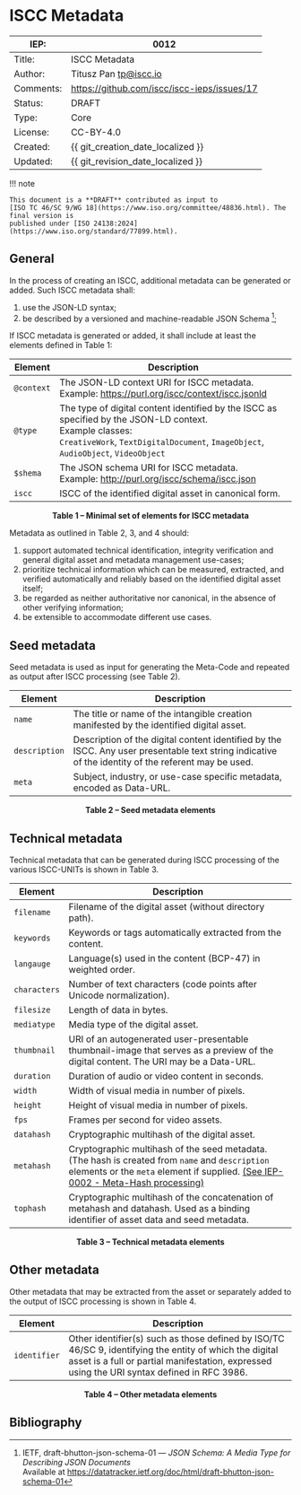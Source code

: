 # ISCC Metadata

| IEP:      | 0012                                        |
|-----------|---------------------------------------------|
| Title:    | ISCC Metadata                               |
| Author:   | Titusz Pan <tp@iscc.io>                     |
| Comments: | https://github.com/iscc/iscc-ieps/issues/17 |
| Status:   | DRAFT                                       |
| Type:     | Core                                        |
| License:  | CC-BY-4.0                                   |
| Created:  | {{ git_creation_date_localized }}           |
| Updated:  | {{ git_revision_date_localized }}           |

!!! note

    This document is a **DRAFT** contributed as input to 
    [ISO TC 46/SC 9/WG 18](https://www.iso.org/committee/48836.html). The final version is 
    published under [ISO 24138:2024](https://www.iso.org/standard/77899.html).

## General

In the process of creating an ISCC, additional metadata can be generated or added. Such ISCC
metadata shall:

1. use the JSON-LD syntax;
2. be described by a versioned and machine-readable JSON Schema [^1];

If ISCC metadata is generated or added, it shall include at least the elements defined in Table 1:

| Element    | Description                                                                                                                                                                                    |
|------------|------------------------------------------------------------------------------------------------------------------------------------------------------------------------------------------------|
| `@context` | The JSON-LD context URI for ISCC  metadata.<br/>Example: https://purl.org/iscc/context/iscc.jsonld                                                                                             |
| `@type`    | The type of digital content identified by the ISCC as specified by the JSON-LD context.<br/>Example classes:<br/> `CreativeWork`, `TextDigitalDocument`, `ImageObject`, `AudioObject`, `VideoObject` |
| `$shema`   | The JSON schema URI for ISCC metadata.<br/>Example: http://purl.org/iscc/schema/iscc.json                                                                                                           |
| `iscc`     | ISCC of the identified digital asset in canonical form.                                                                                                                                       |

<div style="text-align: center; font-weight: bold">
Table 1 – Minimal set of elements for ISCC metadata
</div>

Metadata as outlined in Table 2, 3, and 4 should:

1. support automated technical identification, integrity verification and general digital asset and
   metadata management use-cases;
2. prioritize technical information which can be measured, extracted, and verified automatically and
   reliably based on the identified digital asset itself;
3. be regarded as neither authoritative nor canonical, in the absence of other verifying
   information;
4. be extensible to accommodate different use cases.

## Seed metadata

Seed metadata is used as input for generating the Meta-Code and repeated as output after ISCC
processing (see Table 2).

| Element       | Description                                                                                                                                           |
|---------------|-------------------------------------------------------------------------------------------------------------------------------------------------------|
| `name`        | The title or name  of the intangible creation manifested by the identified digital asset.                                                             |
| `description` | Description of the  digital content identified by the ISCC. Any user presentable text string  indicative of the identity of the referent may be used. |
| `meta`        | Subject, industry, or use-case specific metadata,  encoded as Data-URL.                                                                               |

<div style="text-align: center; font-weight: bold">
Table 2 – Seed metadata elements
</div>

## Technical metadata

Technical metadata that can be generated during ISCC processing of the various ISCC-UNITs is shown
in Table 3.

| Element      | Description                                                                                                                                                                                                              |
|--------------|--------------------------------------------------------------------------------------------------------------------------------------------------------------------------------------------------------------------------|
| `filename`   | Filename of the digital asset (without directory path).                                                                                                                                                                  |
| `keywords`   | Keywords or tags automatically extracted from the content.                                                                                                                                                               |
| `langauge`   | Language(s) used in the content (BCP-47) in weighted order.                                                                                                                                                              |
| `characters` | Number of text characters (code points after Unicode normalization).                                                                                                                                                     |
| `filesize`   | Length of data in bytes.                                                                                                                                                                                                 |
| `mediatype`  | Media type of the  digital asset.                                                                                                                                                                                        |
| `thumbnail`  | URI of an autogenerated user-presentable thumbnail-image that serves as a preview of the digital content. The URI may be a Data-URL.                                                                                     |
| `duration`   | Duration of audio or video content in seconds.                                                                                                                                                                           |
| `width`      | Width of visual media in number of pixels.                                                                                                                                                                               |
| `height`     | Height of visual media in number of pixels.                                                                                                                                                                              |
| `fps`        | Frames per second for video assets.                                                                                                                                                                                      |
| `datahash`   | Cryptographic multihash of the digital asset.                                                                                                                                                                            |
| `metahash`   | Cryptographic multihash of the seed metadata. (The hash is created from `name` and `description` elements or the `meta` element if supplied. [(See IEP-0002 - Meta-Hash processing)](/iep-0002/#62-meta-hash-processing) |
| `tophash`    | Cryptographic multihash of the concatenation of  metahash and datahash. Used as a binding identifier of asset data and seed  metadata.                                                                                   |

<div style="text-align: center; font-weight: bold">
Table 3 – Technical metadata elements
</div>

## Other metadata

Other metadata that may be extracted from the asset or separately added to the output of ISCC
processing is shown in Table 4.

| Element      | Description                                                                                                                                                                                              |
|--------------|----------------------------------------------------------------------------------------------------------------------------------------------------------------------------------------------------------|
| `identifier` | Other identifier(s) such as those defined by ISO/TC  46/SC 9, identifying the entity of which the digital asset is a full or  partial manifestation, expressed using the URI syntax defined in RFC 3986. |

<div style="text-align: center; font-weight: bold">
Table 4 – Other metadata elements
</div>

## Bibliography

[^1]: IETF, draft-bhutton-json-schema-01 — *JSON Schema: A Media Type for Describing JSON
Documents*  
Available at https://datatracker.ietf.org/doc/html/draft-bhutton-json-schema-01

